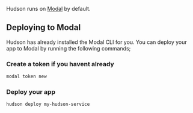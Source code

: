 Hudson runs on [Modal](https://modal.com) by default.

## Deploying to Modal

Hudson has already installed the Modal CLI for you. You can deploy your app to Modal by running the following commands;

### Create a token if you havent already

```sh
modal token new
```

### Deploy your app

```sh
hudson deploy my-hudson-service
```
